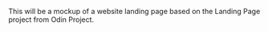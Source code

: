 This will be a mockup of a website landing page based on the
Landing Page project from Odin Project.
